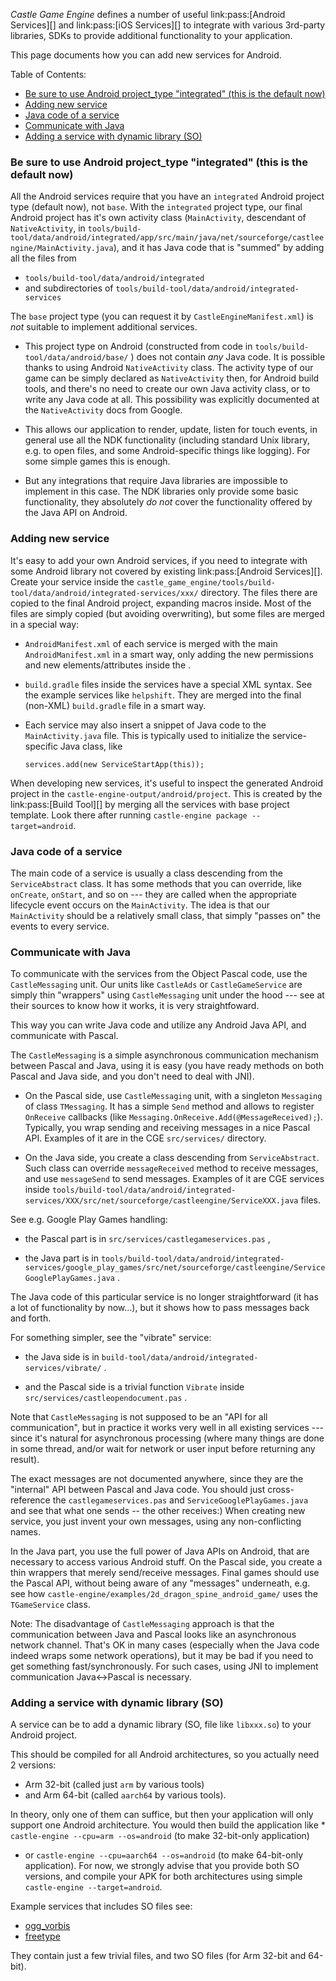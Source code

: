 _Castle Game Engine_ defines a number of useful link:pass:[Android Services][] and link:pass:[iOS Services][] to integrate with various 3rd-party libraries, SDKs to provide additional functionality to your application.

This page documents how you can add new services for Android.

Table of Contents:
* [Be sure to use Android project_type "integrated" (this is the default now)](#be-sure-to-use-android-project_type-integrated-this-is-the-default-now)
* [Adding new service](#adding-new-service)
* [Java code of a service](#java-code-of-a-service)
* [Communicate with Java](#communicate-with-java)
* [Adding a service with dynamic library (SO)](#adding-a-service-with-dynamic-library-so)

### Be sure to use Android project_type "integrated" (this is the default now)

All the Android services require that you have an `integrated` Android project type (default now), not `base`. With the `integrated` project type, our final Android project has it's own activity class (`MainActivity`, descendant of `NativeActivity`, in `tools/build-tool/data/android/integrated/app/src/main/java/net/sourceforge/castleengine/MainActivity.java`), and it has Java code that is "summed" by adding all the files from

- `tools/build-tool/data/android/integrated`
- and subdirectories of `tools/build-tool/data/android/integrated-services`

The `base` project type (you can request it by `CastleEngineManifest.xml`) is *not* suitable to implement additional services.

- This project type on Android (constructed from code in `tools/build-tool/data/android/base/` ) does not contain *any* Java code. It is possible thanks to using Android `NativeActivity` class. The activity type of our game can be simply declared as `NativeActivity` then, for Android build tools, and there's no need to create our own Java activity class, or to write any Java code at all. This possibility was explicitly documented at the `NativeActivity` docs from Google.

- This allows our application to render, update, listen for touch events, in general use all the NDK functionality (including standard Unix library, e.g. to open files, and some Android-specific things like logging). For some simple games this is enough.

- But any integrations that require Java libraries are impossible to implement in this case. The NDK libraries only provide some basic functionality, they absolutely *do not* cover the functionality offered by the Java API on Android.

### Adding new service

It's easy to add your own Android services, if you need to integrate with some Android library not covered by existing link:pass:[Android Services][]. Create your service inside the <code>castle_game_engine/tools/build-tool/data/android/integrated-services/xxx/</code> directory. The files there are copied to the final Android project, expanding macros inside. Most of the files are simply copied (but avoiding overwriting), but some files are merged in a special way:

* <code>AndroidManifest.xml</code> of each service is merged with the main `AndroidManifest.xml` in a smart way, only adding the new permissions and new elements/attributes inside the <application>.
* <code>build.gradle</code> files inside the services have a special XML syntax. See the example services like `helpshift`. They are merged into the final (non-XML) <code>build.gradle</code> file in a smart way.
* Each service may also insert a snippet of Java code to the <code>MainActivity.java</code> file. This is typically used to initialize the service-specific Java class, like

  ~~~~
  services.add(new ServiceStartApp(this));
  ~~~~

When developing new services, it's useful to inspect the generated Android project in the <code>castle-engine-output/android/project</code>. This is created by the link:pass:[Build Tool][] by merging all the services with base project template. Look there after running `castle-engine package --target=android`.

### Java code of a service

The main code of a service is usually a class descending from the `ServiceAbstract` class. It has some methods that you can override, like `onCreate`, `onStart`, and so on --- they are called when the appropriate lifecycle event occurs on the `MainActivity`. The idea is that our `MainActivity` should be a relatively small class, that simply "passes on" the events to every service.

### Communicate with Java

To communicate with the services from the Object Pascal code, use the <code>CastleMessaging</code> unit. Our units like <code>CastleAds</code> or <code>CastleGameService</code> are simply thin "wrappers" using <code>CastleMessaging</code> unit under the hood --- see at their sources to know how it works, it is very straightfoward.

This way you can write Java code and utilize any Android Java API, and communicate with Pascal.

The `CastleMessaging` is a simple asynchronous communication mechanism between Pascal and Java, using it is easy (you have ready methods on both Pascal and Java side, and you don't need to deal with JNI). 

- On the Pascal side, use `CastleMessaging` unit, with a singleton `Messaging` of class `TMessaging`. It has a simple `Send` method and allows to register `OnReceive` callbacks (like `Messaging.OnReceive.Add(@MessageReceived);`). Typically, you wrap sending and receiving messages in a nice Pascal API. Examples of it are in the CGE `src/services/` directory.

- On the Java side, you create a class descending from `ServiceAbstract`. Such class can override `messageReceived` method to receive messages, and use `messageSend` to send messages. Examples of it are CGE services inside `tools/build-tool/data/android/integrated-services/XXX/src/net/sourceforge/castleengine/ServiceXXX.java` files.

See e.g. Google Play Games handling:

- the Pascal part is in `src/services/castlegameservices.pas` ,

- the Java part is in `tools/build-tool/data/android/integrated-services/google_play_games/src/net/sourceforge/castleengine/ServiceGooglePlayGames.java` .

The Java code of this particular service is no longer straightforward (it has a lot of functionality by now...), but it shows how to pass messages back and forth.

For something simpler, see the "vibrate" service:

- the Java side is in `build-tool/data/android/integrated-services/vibrate/` .

- and the Pascal side is a trivial function `Vibrate` inside `src/services/castleopendocument.pas` .

Note that `CastleMessaging` is not supposed to be an "API for all communication", but in practice it works very well in all existing services --- since it's natural for asynchronous processing (where many things are done in some thread, and/or wait for network or user input before returning any result).

The exact messages are not documented anywhere, since they are the "internal" API between Pascal and Java code. You should just cross-reference the `castlegameservices.pas` and `ServiceGooglePlayGames.java` and see that what one sends -- the other receives:) When creating new service, you just invent your own messages, using any non-conflicting names.

In the Java part, you use the full power of Java APIs on Android, that are necessary to access various Android stuff. On the Pascal side, you create a thin wrappers that merely send/receive messages. Final games should use the Pascal API, without being aware of any "messages" underneath, e.g. see how `castle-engine/examples/2d_dragon_spine_android_game/` uses the `TGameService` class.

Note: The disadvantage of `CastleMessaging` approach is that the communication between Java and Pascal looks like an asynchronous network channel. That's OK in many cases (especially when the Java code indeed wraps some network operations), but it may be bad if you need to get something fast/synchronously. For such cases, using JNI to implement communication Java<->Pascal is necessary.

### Adding a service with dynamic library (SO)

A service can be to add a dynamic library (SO, file like `libxxx.so`) to your Android project. 

This should be compiled for all Android architectures, so you actually need 2 versions: 

- Arm 32-bit (called just `arm` by various tools) 
- and Arm 64-bit (called `aarch64` by various tools).

In theory, only one of them can suffice, but then your application will only support one Android architecture. You would then build the application like * `castle-engine --cpu=arm --os=android` (to make 32-bit-only application) 
* or `castle-engine --cpu=aarch64 --os=android` (to make 64-bit-only application). 
For now, we strongly advise that you provide both SO versions, and compile your APK for both architectures using simple `castle-engine --target=android`.

Example services that includes SO files see:

- [ogg_vorbis](https://github.com/castle-engine/castle-engine/tree/master/tools/build-tool/data/android/integrated-services/ogg_vorbis)
- [freetype](https://github.com/castle-engine/castle-engine/tree/master/tools/build-tool/data/android/integrated-services/freetype)

They contain just a few trivial files, and two SO files (for Arm 32-bit and 64-bit).